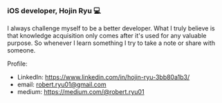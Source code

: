 ### iOS developer, Hojin Ryu 💻

I always challenge myself to be a better developer. What I truly believe is that knowledge acquisition only comes after it's used for any valuable purpose. So whenever I learn something I try to take a note or share with someone.

Profile:
- LinkedIn: https://www.linkedin.com/in/hojin-ryu-3bb80a1b3/
- email: robert.ryu01@gmail.com
- medium: https://medium.com/@robert.ryu01
<!--
**Hojin00/Hojin00** is a ✨ _special_ ✨ repository because its `README.md` (this file) appears on your GitHub profile.

Here are some ideas to get you started:

- 🔭 I’m currently working on ...
- 🌱 I’m currently learning ...
- 👯 I’m looking to collaborate on ...
- 🤔 I’m looking for help with ...
- 💬 Ask me about ...
- 📫 How to reach me: ...
- 😄 Pronouns: ...
- ⚡ Fun fact: ...
-->
